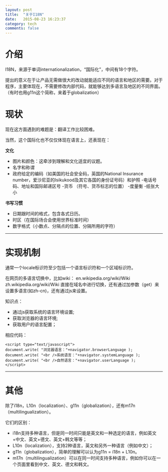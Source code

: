 ```yaml
---
layout: post
title:  "关于I18N"
date:   2015-08-23 16:23:37
category: tech
comments: false
---
```


# 介绍 #
I18N，来源于单词internationalization，“国际化”，中间有18个字符。

提出的意义在于让产品无需做很大的改动就能适应不同的语言和地区的需要。对于程序，主要体现在，不需要修改内部代码，就能够达到多语言及地区的不同界面。（有时也用g11n这个简称，来着于globalization）

# 现状
现在这方面遇到的难题是：翻译工作比较困难。

当然，这个国际化也不仅仅体现在语言上，还表现在：


**文化**

- 图片和颜色：这牵涉到理解和文化适宜的议题。
- 名字和称谓
- 政府给定的编码（如美国的社会安全码，英国的National Insurance number，爱沙尼亚的Isikukood及其它各国的身份证号码）和护照
-电话号码、地址和国际邮递区号
-货币 （符号、货币标志的位置）
-度量衡
-纸张大小

**书写习惯**

- 日期跟时间的格式，包含各式日历。
- 时区（在国际场合会使用世界标准时间）
- 数字格式（小数点、分隔点的位置、分隔所用的字符）

----

# 实现机制
通常一个locale标识符至少包括一个语言标识符和一个区域标识符。

在网页的多语言切换中，比如wiki：
en.wikipedia.org/wiki/Wiki
zh.wikipedia.org/wiki/Wiki
直接在域名中进行切换，还有通过加参数（get）来设置多语言(如zh-cn)，还有通过js来设置。

知识点：

- 通过js获取系统的语言环境设置;
- 获取浏览器的语言环境;
- 获取用户的语言配置；

相应代码：

	<script type="text/javascript">
	document.write( "浏览器语言："+navigator.browserLanguage );
	document.write( "<br />系统语言："+navigator.systemLanguage );
	document.write( "<br />自然语言："+navigator.userLanguage );
	</script>

----

# 其他
除了i18n，L10n（localization）、g11n（globalization），还有m17n（multilingualization）。

它们的区别：

- i18n支持多种语言，但是同一时间只能是英文和一种选定的语言，例如英文+中文、英文+德文、英文+韩文等等；
- L10n（localization），支持2种语言，英文和另外一种语言（例如中文）；
- g11n（globalization），简单的理解可以认为g11n = i18n + L10n。
- m17n（multilingualization）可以在同一时间支持多种语言，例如你可以在一个页面里看到中文、英文、德文和韩文。
